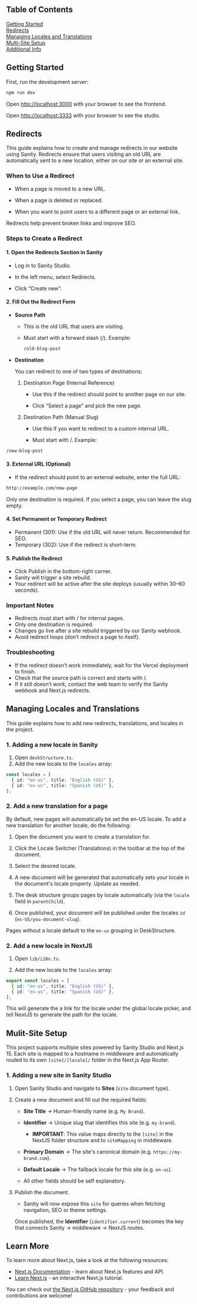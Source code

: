 ## Table of Contents

[Getting Started](#getting-started)  
[Redirects](#redirects)  
[Managing Locales and Translations](#managing-locales-and-translations)  
[Multi-Site Setup](#multi-site-setup)  
[Additional Info](#learn-more)

## Getting Started

First, run the development server:

```bash
npm run dev
```

Open [http://localhost:3000](http://localhost:3000) with your browser to see the frontend.

Open [http://localhost:3333](http://localhost:3333) with your browser to see the studio.

## Redirects

This guide explains how to create and manage redirects in our website using Sanity. Redirects ensure that users visiting an old URL are automatically sent to a new location, either on our site or an external site.

### When to Use a Redirect

- When a page is moved to a new URL.

- When a page is deleted or replaced.

- When you want to point users to a different page or an external link.

Redirects help prevent broken links and improve SEO.

### Steps to Create a Redirect

#### 1. **Open the Redirects Section in Sanity**

- Log in to Sanity Studio.

- In the left menu, select Redirects.

- Click “Create new”.

#### 2. **Fill Out the Redirect Form**

- **Source Path**

  - This is the old URL that users are visiting.

  - Must start with a forward slash (/). Example:
    ```bash
    /old-blog-post
    ```

- **Destination**

  You can redirect to one of two types of destinations:

  1. Destination Page (Internal Reference)

     - Use this if the redirect should point to another page on our site.

     - Click “Select a page” and pick the new page.

  2. Destination Path (Manual Slug)

     - Use this if you want to redirect to a custom internal URL.

     - Must start with /. Example:

```bash
/new-blog-post
```

#### 3. External URL (Optional)

- If the redirect should point to an external website, enter the full URL:

```bash
http://example.com/new-page
```

Only one destination is required. If you select a page, you can leave the slug empty.

#### 4. **Set Permanent or Temporary Redirect**

- Permanent (301): Use if the old URL will never return. Recommended for SEO.
- Temporary (302): Use if the redirect is short-term.

#### 5. **Publish the Redirect**

- Click Publish in the bottom-right corner.
- Sanity will trigger a site rebuild.
- Your redirect will be active after the site deploys (usually within 30–60 seconds).

### Important Notes

- Redirects must start with / for internal pages.
- Only one destination is required.
- Changes go live after a site rebuild triggered by our Sanity webhook.
- Avoid redirect loops (don’t redirect a page to itself).

### Troubleshooting

- If the redirect doesn’t work immediately, wait for the Vercel deployment to finish.
- Check that the source path is correct and starts with /.
- If it still doesn’t work, contact the web team to verify the Sanity webhook and Next.js redirects.

## Managing Locales and Translations

This guide explains how to add new redirects, translations, and locales in the project.

### 1. Adding a new locale in Sanity

1. Open `deskStructure.ts`.
2. Add the new locale to the `locales` array:

```ts
const locales = [
  { id: "en-us", title: "English (US)" },
  { id: "es-us", title: "Spanish (US)" },
];
```

### 2. Add a new translation for a page

By default, new pages will automatically be set the en-US locale. To add a new translation for another locale, do the following:

1. Open the document you want to create a translation for.

2. Click the Locale Switcher (Translations) in the toolbar at the top of the document.

3. Select the desired locale.

4. A new document will be generated that automatically sets your locale in the document's locale property. Update as needed.

5. The desk structure groups pages by locale automatically (via the `locale` field in `parentChild`).

6. Once published, your document will be published under the locales `id` (`es-US/you-document-slug`).

Pages without a locale default to the `en-us` grouping in DeskStructure.

### 2. Add a new locale in NextJS

1. Open `lib/i18n.ts`.

2. Add the new locale to the `locales` array:

```ts
export const locales = [
  { id: "en-us", title: "English (US)" },
  { id: "es-us", title: "Spanish (US)" },
];
```

This will generate the a link for the locale under the global locale picker, and tell NextJS to generate the path for the locale.

## Mulit-Site Setup

This project supports multiple sites powered by Sanity Studio and Next.js 15. Each site is mapped to a hostname in middleware and automatically routed to its own `[site]/[locale]/` folder in the Next.js App Router.

### 1. Adding a new site in Sanity Studio

1. Open Sanity Studio and navigate to **Sites** (`site` document type).

2. Create a new document and fill out the required fields:

   - **Site Title** → Human-friendly name (e.g. `My Brand`).

   - **Identifier** → Unique slug that identifies this site (e.g. `my-brand`).

     - **IMPORTANT**: This value maps directly to the `[site]` in the NextJS folder structure and to `siteMapping` in middleware.

   - **Primary Domain** → The site's canonical domain (e.g. `https://my-brand.com`).
   - **Default Locale** → The fallback locale for this site (e.g. `en-us`).
   - All other fields should be self explanatory.

3. Publish the document.

   - Sanity will now expose this `site` for queries when fetching navigation, SEO or theme settings.

   Once published, the **Identifier** (`identifier.current`) becomes the key that connects Sanity → middleware → NextJS routes.

## Learn More

To learn more about Next.js, take a look at the following resources:

- [Next.js Documentation](https://nextjs.org/docs) - learn about Next.js features and API.
- [Learn Next.js](https://nextjs.org/learn) - an interactive Next.js tutorial.

You can check out [the Next.js GitHub repository](https://github.com/vercel/next.js) - your feedback and contributions are welcome!
